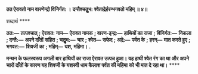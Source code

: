 **तत ऐरावतो नाम वारणेन्द्रो विनिर्गत: ।** **दन्तैश्चतुॢभ: श्वेताद्रेर्हरन्भगवतो महिम् ॥ ४॥** 

शब्दार्थ **** 

**तत:—** **तत्पश्चात्** **; ऐरावत: नाम—** **ऐरावत नामक** **; वारण-इन्द्र:—** **हाथियों का राजा** **; विनिर्गत:—** **निकला** **; दन्तै:—** **अपने दाँतों** **सहित** **; चतुॢभ:—** **चार** **; श्वेत—** **सफेद** **; अद्रे:—** **पर्वत के** **; हरन्—** **मात करते हुए** **; भगवत:—** **शिवजी का** **; महिम्—** **यश, महिमा।** **.** 

**मन्थन के फलस्वरूप अगली बार हाथियों का राजा ऐरावत उत्पन्न हुआ। यह हाथी श्वेत रंग** **का था और अपने चारों दाँतों के कारण यह शिवजी के यशस्वी धाम कैलाश पर्वत की महिमा** **को भी मात दे रहा था।** **** 